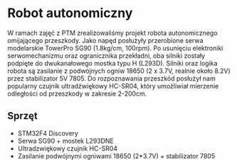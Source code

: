 # Robot autonomiczny
W ramach zajęć z PTM zrealizowaliśmy projekt robota autonomicznego omijającego przeszkody. Jako napęd posłużyły przerobione serwa modelarskie TowerPro SG90 (1.8kg/cm, 100rpm). Po usunięciu elektroniki serwomechanizmu oraz ogranicznika przekładni, oba silniki zostały podpięte do dwukanałowego mostka typu H (L293D). Silniki oraz logika robota są zasilanie z podwójnych ogniw 18650 (2 x 3.7V, realnie około 8.2V) przez stabilizator 5V 7805. Do rozpoznawania przeszkód posłużył nam popularny czujnik ultradźwiękowy HC-SR04, który umożliwiał mierzenie odległości od przeszkody w zakresie 2-200cm.

## Sprzęt
* STM32F4 Discovery
* Serwa SG90 + mostek L293DNE
* Ultradzwiękowy czujnik HC-SR04
* Zasilanie podwójnymi ogniwami 18650 (2*3.7V) + stabilizator 7805

